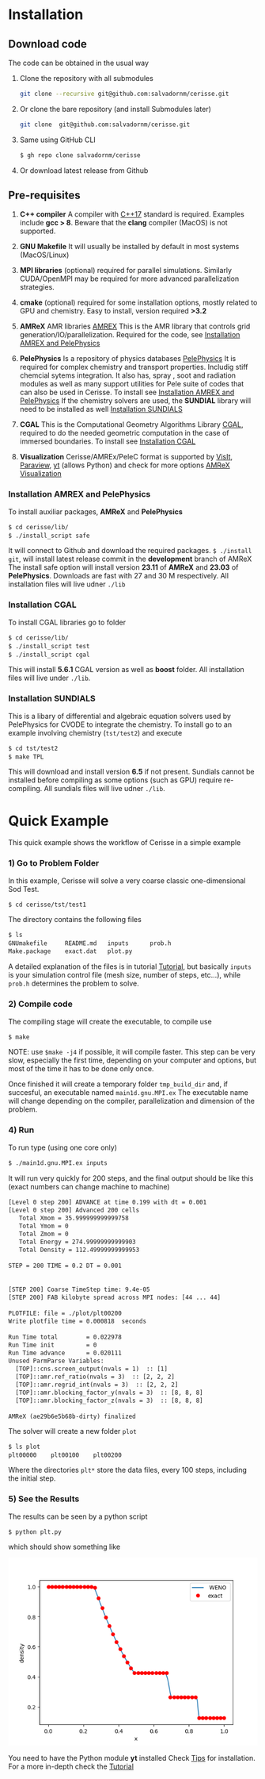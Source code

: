 # Installation

## Download code

The code can be obtained in the usual way 

1. Clone the repository with all submodules
    ```bash
    git clone --recursive git@github.com:salvadornm/cerisse.git
    ```
2. Or clone the bare repository (and install Submodules later)
    ```bash
    git clone  git@github.com:salvadornm/cerisse.git
    ```
3. Same using GitHub CLI
    ```bash
    $ gh repo clone salvadornm/cerisse
    ```
4. Or download latest release from Github
    

## Pre-requisites

1. **C++ compiler** 
A compiler with [C++17](https://en.wikipedia.org/wiki/C%2B%2B17) standard is required. Examples include **gcc > 8**. Beware that the **clang** compiler
(MacOS) is not supported.

2. **GNU Makefile** 
It will usually be installed by default in most systems (MacOS/Linux)

3. **MPI libraries** 
(optional) required for parallel simulations.
Similarly CUDA/OpenMPI may be required for more advanced parallelization strategies.

4. **cmake** 
(optional) required for some installation options, mostly related to GPU and chemistry. Easy to install, version required **>3.2**

5. **AMReX** 
AMR libraries [AMREX](https://amrex-codes.github.io/amrex/)
This is the AMR library that controls grid generation/IO/parallelization.
Required for the code, see [Installation AMREX and PelePhysics](#installation-amrex-and-pelephysics)

6. **PelePhysics**
Is a repository of physics databases [PelePhysics](https://github.com/AMReX-Combustion/PelePhysics)
It is required for complex chemistry and transport properties. Includig
stiff chemcial sytems integration.
It also has, spray , soot and radiation modules as well as many support utilities
for Pele suite of codes that can also be used in Cerisse.
To install see [Installation AMREX and PelePhysics](#installation-amrex-and-pelephysics)
If the chemistry solvers are used, the **SUNDIAL** library will need to be installed
as well [Installation SUNDIALS](#installation-sundials)

7. **CGAL**
This is the Computational Geometry Algorithms Library [CGAL](https://www.cgal.org), required to do the needed geometric computation in the case of immersed boundaries.
To install see [Installation CGAL](#installation-cgal)

8. **Visualization**
Cerisse/AMREx/PeleC format is supported by
[VisIt](https://visit-dav.github.io/visit-website/), 
[Paraview](https://www.paraview.org), 
[yt](https://yt-project.org) (allows Python)
and check for more options
[AMReX Visualization](https://amrex-codes.github.io/amrex/docs_html/Visualization.html)


### Installation AMREX and PelePhysics

To install auxiliar packages, **AMReX** and **PelePhysics**

```bash
$ cd cerisse/lib/
$ ./install_script safe
```
It will connect to Github and download the required packages.
`$ ./install git`, will install latest release commit in the **development** branch
of AMReX
The install safe
option will install version **23.11** of  **AMReX** and **23.03**
of **PelePhysics**. Downloads are fast with 27 and 30 M respectively.
All installation files will live udner `./lib`


### Installation CGAL

To install CGAL libraries go to folder

```bash
$ cd cerisse/lib/
$ ./install_script test
$ ./install_script cgal
```

This will install **5.6.1** CGAL version as well as **boost** folder.
All installation files will live under `./lib`.


### Installation SUNDIALS

This is a libary of differential and algebraic equation solvers used by PelePhysics for CVODE to integrate the chemistry.
To install go to an example involving chemistry (```tst/test2```) and execute 

```bash
$ cd tst/test2
$ make TPL
```

This will download and install version **6.5** if not present. Sundials cannot be installed before compiling as some options (such as GPU) require re-compiling.
All sundials files will live udner `./lib`.


# Quick Example

This quick example shows the workflow of Cerisse in a simple example

### 1) Go to Problem Folder

In this example, Cerisse will solve a very coarse classic 
one-dimensional Sod Test.


```
$ cd cerisse/tst/test1
```

The directory contains the following files

```bash
$ ls
GNUmakefile	    README.md	inputs		prob.h
Make.package	exact.dat	plot.py
```

A detailed explanation of the files is in tutorial [Tutorial](tutorial.md), but basically `inputs` is your simulation control file
(mesh size, number of steps, etc...), while `prob.h` determines the 
problem to solve.


### 2) Compile code

The compiling stage will create the executable, to compile use

```bash
$ make
```

NOTE:  use `$make -j4` if possible, it will compile faster. This step can be very slow, especially the first time,  depending on your computer and options, but most of the time it has to be done only once.


Once finished it will create a temporary folder
`tmp_build_dir`  and, if succesful, an executable  named `main1d.gnu.MPI.ex`
The executable name will change depending on the compiler, parallelization and dimension of the problem.

### 4) Run

To run type (using one core only)

```bash
$ ./main1d.gnu.MPI.ex inputs
```
It will run very quickly for 200 steps, and the final output should be like this (exact numbers can change machine to machine)


```
[Level 0 step 200] ADVANCE at time 0.199 with dt = 0.001
[Level 0 step 200] Advanced 200 cells
   Total Xmom = 35.999999999999758
   Total Ymom = 0
   Total Zmom = 0
   Total Energy = 274.99999999999903
   Total Density = 112.49999999999953

STEP = 200 TIME = 0.2 DT = 0.001


[STEP 200] Coarse TimeStep time: 9.4e-05
[STEP 200] FAB kilobyte spread across MPI nodes: [44 ... 44]

PLOTFILE: file = ./plot/plt00200
Write plotfile time = 0.000818  seconds

Run Time total        = 0.022978
Run Time init         = 0
Run Time advance      = 0.020111
Unused ParmParse Variables:
  [TOP]::cns.screen_output(nvals = 1)  :: [1]
  [TOP]::amr.ref_ratio(nvals = 3)  :: [2, 2, 2]
  [TOP]::amr.regrid_int(nvals = 3)  :: [2, 2, 2]
  [TOP]::amr.blocking_factor_y(nvals = 3)  :: [8, 8, 8]
  [TOP]::amr.blocking_factor_z(nvals = 3)  :: [8, 8, 8]

AMReX (ae29b6e5b68b-dirty) finalized
```

The solver will create a new folder `plot`

```bash
$ ls plot
plt00000	plt00100	plt00200
```
Where the directories `plt*` store the data files, every 100 steps, including the initial step. 

### 5) See the Results

The results can be seen by a python script

```
$ python plt.py
```
which should show something like

![test1plot](images/test1.png)

You need to have the Python module **yt** installed
Check [Tips](tips.md) for installation. For a more in-depth check the [Tutorial](tutorial.md)

